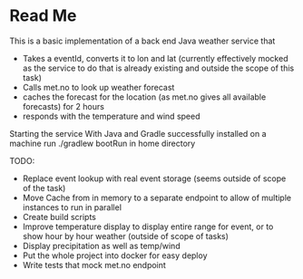 # Read Me 
This is a basic implementation of a back end Java weather service that
* Takes a eventId, converts it to lon and lat (currently effectively mocked as the service to do that is already existing and outside the scope of this task)
* Calls met.no to look up weather forecast
* caches the forecast for the location (as met.no gives all available forecasts) for 2 hours
* responds with the temperature and wind speed

Starting the service
With Java and Gradle successfully installed on a machine run 
./gradlew bootRun
in home directory

TODO:
* Replace event lookup with real event storage (seems outside of scope of the task)
* Move Cache from in memory to a separate endpoint to allow of multiple instances to run in parallel
* Create build scripts
* Improve temperature display to display entire range for event, or to show hour by hour weather (outside of scope of tasks)
* Display precipitation as well as temp/wind
* Put the whole project into docker for easy deploy
* Write tests that mock met.no endpoint

